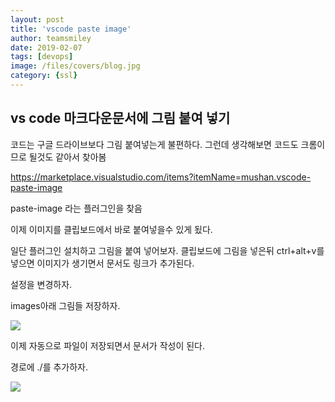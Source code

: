 ```yaml
---
layout: post
title: 'vscode paste image' 
author: teamsmiley
date: 2019-02-07
tags: [devops]
image: /files/covers/blog.jpg
category: {ssl}
---
```

## vs code 마크다운문서에 그림 붙여 넣기

코드는 구글 드라이브보다 그림 붙여넣는게 불편하다. 그런데 생각해보면 코드도 크롬이므로 될것도 같아서 찾아봄

https://marketplace.visualstudio.com/items?itemName=mushan.vscode-paste-image 


paste-image 라는 플러그인을 찾음 

이제 이미지를 클립보드에서 바로 붙여넣을수 있게 됬다. 

일단 플러그인 설치하고 그림을 붙여 넣어보자. 클립보드에 그림을 넣은뒤 ctrl+alt+v를 넣으면 이미지가 생기면서 문서도 링크가 추가된다.

설정을 변경하자. 

images아래 그림들 저장하자.

![](./images/2019-02-14-12-13-54.png)

이제 자동으로 파일이 저장되면서 문서가 작성이 된다.

경로에 ./를 추가하자. 

![](./images/2019-02-14-12-17-40.png)


